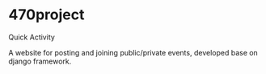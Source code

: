 # 470project

Quick Activity

A website for posting and joining public/private events, developed base on django framework.
